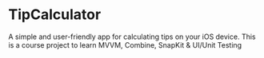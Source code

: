 # TipCalculator
A simple and user-friendly app for calculating tips on your iOS device. This is a course project to learn MVVM, Combine, SnapKit & UI/Unit Testing

